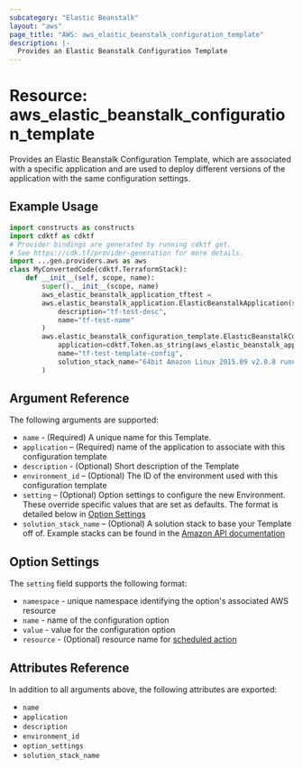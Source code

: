 ```yaml
---
subcategory: "Elastic Beanstalk"
layout: "aws"
page_title: "AWS: aws_elastic_beanstalk_configuration_template"
description: |-
  Provides an Elastic Beanstalk Configuration Template
---
```


# Resource: aws_elastic_beanstalk_configuration_template

Provides an Elastic Beanstalk Configuration Template, which are associated with
a specific application and are used to deploy different versions of the
application with the same configuration settings.

## Example Usage

```python
import constructs as constructs
import cdktf as cdktf
# Provider bindings are generated by running cdktf get.
# See https://cdk.tf/provider-generation for more details.
import ...gen.providers.aws as aws
class MyConvertedCode(cdktf.TerraformStack):
    def __init__(self, scope, name):
        super().__init__(scope, name)
        aws_elastic_beanstalk_application_tftest =
        aws.elastic_beanstalk_application.ElasticBeanstalkApplication(self, "tftest",
            description="tf-test-desc",
            name="tf-test-name"
        )
        aws.elastic_beanstalk_configuration_template.ElasticBeanstalkConfigurationTemplate(self, "tf_template",
            application=cdktf.Token.as_string(aws_elastic_beanstalk_application_tftest.name),
            name="tf-test-template-config",
            solution_stack_name="64bit Amazon Linux 2015.09 v2.0.8 running Go 1.4"
        )
```

## Argument Reference

The following arguments are supported:

* `name` - (Required) A unique name for this Template.
* `application` – (Required) name of the application to associate with this configuration template
* `description` - (Optional) Short description of the Template
* `environment_id` – (Optional) The ID of the environment used with this configuration template
* `setting` – (Optional) Option settings to configure the new Environment. These
  override specific values that are set as defaults. The format is detailed
  below in [Option Settings](#option-settings)
* `solution_stack_name` – (Optional) A solution stack to base your Template
off of. Example stacks can be found in the [Amazon API documentation][1]

## Option Settings

The `setting` field supports the following format:

* `namespace` - unique namespace identifying the option's associated AWS resource
* `name` - name of the configuration option
* `value` - value for the configuration option
* `resource` - (Optional) resource name for [scheduled action](https://docs.aws.amazon.com/elasticbeanstalk/latest/dg/command-options-general.html#command-options-general-autoscalingscheduledaction)

## Attributes Reference

In addition to all arguments above, the following attributes are exported:

* `name`
* `application`
* `description`
* `environment_id`
* `option_settings`
* `solution_stack_name`

[1]: https://docs.aws.amazon.com/elasticbeanstalk/latest/dg/concepts.platforms.html

<!-- cache-key: cdktf-0.17.0-pre.15 input-9753d5c44110acd78d65b6914ed7c401454f78530c1dc4788c5f70a6cb2411b9 -->